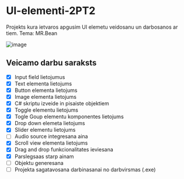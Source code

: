# UI-elementi-2PT2
Projekts kura ietvaros apgusim UI elemetu veidosanu un darbosanos ar tiem. Tema: MR.Bean

![image](https://user-images.githubusercontent.com/129928532/232992926-5b3fc4c5-a306-4ee7-be2a-43ccd20bc233.png)

## Veicamo darbu saraksts
- [x] Input field lietojumus
- [x] Text elementa lietojums
- [x] Button elementa lietojums
- [x] Image elementa lietojums
- [x] C# skriptu izveide in pisaiste objektiem
- [x] Toggle elementu lietojums
- [x] Togle Goup elementu komponentes lietojums
- [x] Drop down elemeta lietojums
- [x] Slider elementu lietojums
- [ ] Audio source integresana aina
- [x] Scroll view elementa lietojums
- [x] Drag and drop funkcionalitates ieviesana
- [x] Parslegsaas starp ainam
- [ ] Objektu generesana
- [ ] Projekta sagatavosana darbinasanai no darbvirsmas (.exe)
